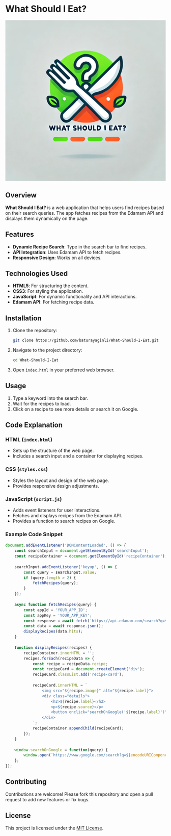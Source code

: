 # What Should I Eat?

![Project Logo](logo.png)

## Overview

**What Should I Eat?** is a web application that helps users find recipes based on their search queries. The app fetches recipes from the Edamam API and displays them dynamically on the page.

## Features

- **Dynamic Recipe Search**: Type in the search bar to find recipes.
- **API Integration**: Uses Edamam API to fetch recipes.
- **Responsive Design**: Works on all devices.

## Technologies Used

- **HTML5**: For structuring the content.
- **CSS3**: For styling the application.
- **JavaScript**: For dynamic functionality and API interactions.
- **Edamam API**: For fetching recipe data.

## Installation

1. Clone the repository:
    ```bash
    git clone https://github.com/baturayaginli/What-Should-I-Eat.git
    ```
2. Navigate to the project directory:
    ```bash
    cd What-Should-I-Eat
    ```
3. Open `index.html` in your preferred web browser.

## Usage

1. Type a keyword into the search bar.
2. Wait for the recipes to load.
3. Click on a recipe to see more details or search it on Google.

## Code Explanation

### HTML (`index.html`)
- Sets up the structure of the web page.
- Includes a search input and a container for displaying recipes.

### CSS (`styles.css`)
- Styles the layout and design of the web page.
- Provides responsive design adjustments.

### JavaScript (`script.js`)
- Adds event listeners for user interactions.
- Fetches and displays recipes from the Edamam API.
- Provides a function to search recipes on Google.

### Example Code Snippet

```javascript
document.addEventListener('DOMContentLoaded', () => {
    const searchInput = document.getElementById('searchInput');
    const recipeContainer = document.getElementById('recipeContainer');

    searchInput.addEventListener('keyup', () => {
        const query = searchInput.value;
        if (query.length > 2) {
            fetchRecipes(query);
        }
    });

    async function fetchRecipes(query) {
        const appId = 'YOUR_APP_ID';
        const appKey = 'YOUR_APP_KEY';
        const response = await fetch(`https://api.edamam.com/search?q=${query}&app_id=${appId}&app_key=${appKey}`);
        const data = await response.json();
        displayRecipes(data.hits);
    }

    function displayRecipes(recipes) {
        recipeContainer.innerHTML = '';
        recipes.forEach(recipeData => {
            const recipe = recipeData.recipe;
            const recipeCard = document.createElement('div');
            recipeCard.classList.add('recipe-card');

            recipeCard.innerHTML = `
                <img src="${recipe.image}" alt="${recipe.label}">
                <div class="details">
                    <h2>${recipe.label}</h2>
                    <p>${recipe.source}</p>
                    <button onclick="searchOnGoogle('${recipe.label}')">Search this on Google</button>
                </div>
            `;
            recipeContainer.appendChild(recipeCard);
        });
    }

    window.searchOnGoogle = function(query) {
        window.open(`https://www.google.com/search?q=${encodeURIComponent(query)} recipe`, '_blank');
    };
});
````
## Contributing

Contributions are welcome! Please fork this repository and open a pull request to add new features or fix bugs.

## License

This project is licensed under the [MIT License](LICENSE).




